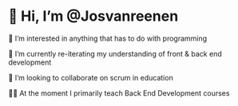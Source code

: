 # 👋 Hi, I’m @Josvanreenen

👀 I’m interested in anything that has to do with programming

🌱 I’m currently re-iterating my understanding of front & back end development 

💞️ I’m looking to collaborate on scrum in education

👨‍🏫 At the moment I primarily teach Back End Development courses

<!---
Josvanreenen/Josvanreenen is a ✨ special ✨ repository because its `README.md` (this file) appears on your GitHub profile.
You can click the Preview link to take a look at your changes.
--->
